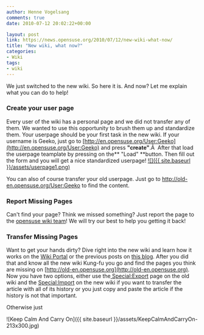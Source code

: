 ```yaml
---
author: Henne Vogelsang
comments: true
date: 2010-07-12 20:02:22+00:00

layout: post
link: https://news.opensuse.org/2010/07/12/new-wiki-what-now/
title: "New wiki, what now?"
categories:
- Wiki
tags:
- wiki
---
```

We just switched to the new wiki. So here it is. And now? Let me explain what you can do to help!


### Create your user page


Every user of the wiki has a personal page and we did not transfer any of them. We wanted to use this opportunity to brush them up and standardize them. Your userpage should be your first task in the new wiki. If your username is Geeko, just go to [http://en.opensuse.org/User:Geeko](http://en.opensuse.org/User:Geeko) and press **"create"**.Â  After that load the userpage teamplate by pressing on the** "Load" **button. Then fill out the form and you will get a nice standardized userpage!
[![]({{ site.baseurl }}/assets/userpage1.png)](http://en.opensuse.org/User:Geeko)

You can also of course transfer your old userpage. Just go to http://old-en.opensuse.org/User:Geeko to find the content.


### Report Missing Pages


Can't find your page? Think we missed something? Just report the page to the [opensuse wiki team](http://en.opensuse.org/openSUSE:Wiki_team)! We will try our best to help you getting it back!


### Transfer Missing Pages


Want to get your hands dirty? Dive right into the new wiki and learn how it works on the [Wiki Portal](http://en.opensuse.org/Portal:Wiki) or the previous posts on [this blog](https://news.opensuse.org/category/wiki-2/).  After you did that and know all the new wiki Kung-fu you go and find the pages you think are missing on [http://old-en.opensuse.org](http://old-en.opensuse.org). Now you have two options, either use the[ Special:Export](http://old-en.opensuse.org/Special:Export) page on the old wiki and the [Special:Import](http://en.opensuse.org/Special:Import) on the new wiki if you want to transfer the article with all of its history or you just copy and paste the article if the history is not that important.


Otherwise just




![Keep Calm And Carry On]({{ site.baseurl }}/assets/KeepCalmAndCarryOn-213x300.jpg)

		
